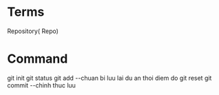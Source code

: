 # Terms

Repository( Repo)

# Command
git init
git status
git add --chuan bi luu lai du an thoi diem do
git reset 
git commit --chinh thuc luu
